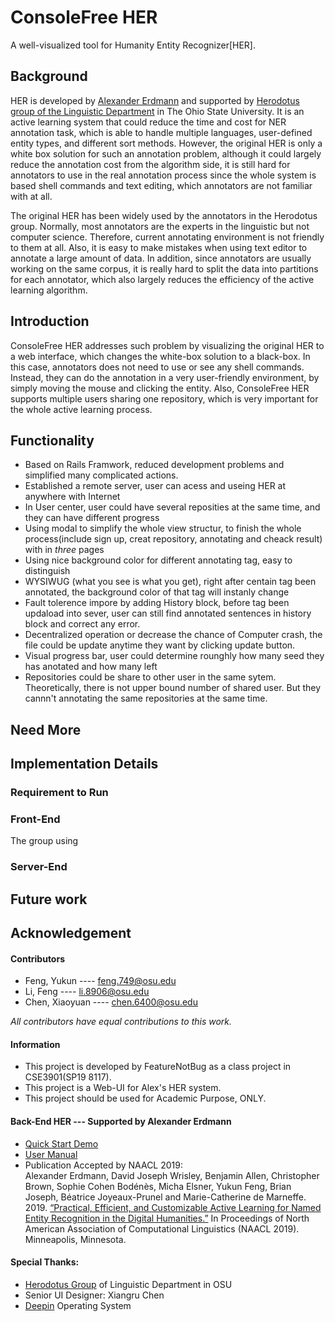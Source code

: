 # ConsoleFree HER
A well-visualized tool for Humanity Entity Recognizer[HER].


## Background
HER is developed by [Alexander Erdmann](ae1541@nyu.edu) and supported by [Herodotus group of the Linguistic Department](https://u.osu.edu/herodotos/) 
in The Ohio State University. It is an active learning system that could reduce the time and cost for NER annotation task, 
which is able to handle multiple languages, user-defined entity types, and different sort methods. 
However, the original HER is only a white box solution for such an annotation problem, although it could largely 
reduce the annotation cost from the algorithm side, it is still hard for annotators to use in the real annotation process 
since the whole system is based shell commands and text editing, which annotators are not familiar with at all.

The original HER has been widely used by the annotators in the Herodotus group. Normally, most annotators are the experts 
in the linguistic but not computer science. Therefore, current annotating environment is not friendly to them at all. Also, 
it is easy to make mistakes when using text editor to annotate a large amount of data. In addition, since annotators are 
usually working on the same corpus, it is really hard to split the data into partitions for each annotator, which also 
largely reduces the efficiency of the active learning algorithm.


## Introduction
ConsoleFree HER addresses such problem by visualizing the original HER to a web interface, which changes the 
white-box solution to a black-box. In this case, annotators does not need to use or see any shell commands. Instead, they
can do the annotation in a very user-friendly environment, by simply moving the mouse and clicking the entity. Also, 
ConsoleFree HER supports multiple users sharing one repository, which is very important for the whole active learning process. 

## Functionality

* Based on Rails Framwork, reduced development problems and simplified many complicated actions. 
* Established a remote server, user can acess and useing HER at anywhere with Internet
* In User center, user could have several reposities at the same time, and they can have different progress
* Using modal to simplify the whole view structur, to finish the whole process(include sign up, creat repository, annotating and cheack result) with in *three* pages
* Using nice background color for different annotating tag, easy to distinguish
* WYSIWUG (what you see is what you get), right after centain tag been annotated, the background color of that tag will instanly change
* Fault tolerence impore by adding History block, before tag been updaload into sever, user can still find annotated sentences in history block and correct any error.
* Decentralized operation or decrease the chance of Computer crash, the file could be update anytime they want by clicking update button.
* Visual progress bar, user could determine rounghly how many seed they has anotated and how many left
* Repositories could be share to other user in the same sytem. Theoretically, there is not upper bound number of shared user. But they cannn't annotating the same  repositories at the same time.
## Need More

## Implementation Details

### Requirement to Run
### Front-End
The group using 
### Server-End
## Future work







## Acknowledgement
#### Contributors
* Feng, Yukun ---- [feng.749@osu.edu](feng.749@osu.edu)
* Li, Feng ---- [li.8906@osu.edu](li.8906@osu.edu)  
* Chen, Xiaoyuan ---- [chen.6400@osu.edu](chen.6400@osu.edu)

*All contributors have equal contributions to this work.*

#### Information
* This project is developed by FeatureNotBug as a class project in CSE3901(SP19 8117).
* This project is a Web-UI for Alex's HER system.  
* This project should be used for Academic Purpose, ONLY.  
#### Back-End HER --- Supported by Alexander Erdmann
* [Quick Start Demo](https://github.com/alexerdmann/HER)
* [User Manual](https://github.com/alexerdmann/HER/blob/master/Scripts/Docs/Manual.md)
* Publication Accepted by NAACL 2019:  
Alexander Erdmann, David Joseph Wrisley, Benjamin Allen, Christopher Brown, Sophie Cohen Bodénès, Micha Elsner, Yukun Feng, Brian Joseph, Béatrice Joyeaux-Prunel and Marie-Catherine de Marneffe. 2019. [“Practical, Efficient, and Customizable Active Learning for Named Entity Recognition in the Digital Humanities.”](https://github.com/alexerdmann/HER/blob/master/HER_NAACL2019_preprint.pdf) In Proceedings of North American Association of Computational Linguistics (NAACL 2019). Minneapolis, Minnesota.

#### Special Thanks:
* [Herodotus Group](https://u.osu.edu/herodotos/) of Linguistic Department in OSU
* Senior UI Designer: Xiangru Chen
* [Deepin](https://www.deepin.org/en/) Operating System